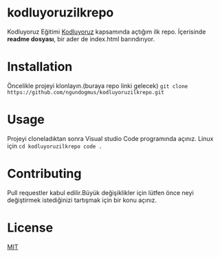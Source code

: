 # kodluyoruzilkrepo
Kodluyoruz Eğitimi [Kodluyoruz](https://www.kodluyoruz.org/) kapsamında açtığım ilk repo. İçerisinde **readme dosyası**, bir ader de index.html barındırıyor.

# Installation
Öncelikle projeyi klonlayın.(buraya repo linki gelecek)
`git clone https://github.com/ngundogmus/kodluyoruzilkrepo.git`

# Usage 
Projeyi cloneladıktan sonra Visual studio Code programında açınız.
Linux için
```cd kodluyoruzilkrepo code . ```

# Contributing
Pull requestler kabul edilir.Büyük değişiklikler için lütfen önce neyi değiştirmek istediğinizi tartışmak için bir konu açınız.

# License

[MIT](https://github.com/ngundogmus/kodluyoruzilkrepo.git)






